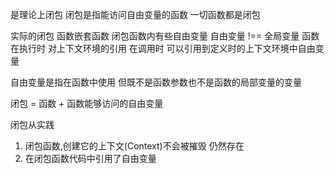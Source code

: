 是理论上闭包
闭包是指能访问自由变量的函数
一切函数都是闭包

实际的闭包
  函数嵌套函数 闭包函数内有些自由变量
  自由变量 !== 全局变量
  函数在执行时 对上下文环境的引用
  在调用时 可以引用到定义时的上下文环境中自由变量

自由变量是指在函数中使用 但既不是函数参数也不是函数的局部变量的变量

闭包 = 函数 + 函数能够访问的自由变量

闭包从实践
  1. 闭包函数,创建它的上下文(Context)不会被摧毁 仍然存在
  2. 在闭包函数代码中引用了自由变量

